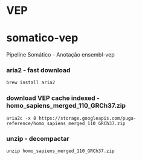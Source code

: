 # VEP

# somatico-vep
Pipeline Somático - Anotação ensembl-vep


### aria2 - fast download
```bash
brew install aria2
```

### download VEP cache indexed - homo_sapiens_merged_110_GRCh37.zip
```
aria2c -x 8 https://storage.googleapis.com/puga-reference/homo_sapiens_merged_110_GRCh37.zip
```


### unzip - decompactar 
```
unzip homo_sapiens_merged_110_GRCh37.zip
```


